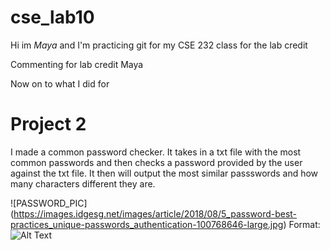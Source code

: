 # cse_lab10
Hi im _Maya_ and I'm practicing git for my CSE 232 class
for the lab credit

Commenting for lab credit
Maya

Now on to what I did for <h1> **Project 2** </h1>
I made a common password checker. It takes in a txt file with the most common passwords and then checks a password provided by the user against the txt file. It then will output the most similar passswords and how many characters different they are.

![PASSWORD_PIC] (https://images.idgesg.net/images/article/2018/08/5_password-best-practices_unique-passwords_authentication-100768646-large.jpg)
Format: ![Alt Text](url)
